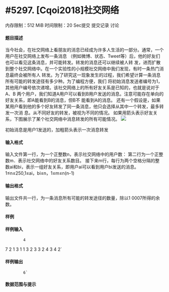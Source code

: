 
# #5297. [Cqoi2018]社交网络
内存限制：512 MiB 时间限制：20 Sec提交 提交记录 讨论
#### 题目描述
当今社会，在社交网络上看朋友的消息已经成为许多人生活的一部分。通常，一个用户在社交网络上发布一条消息
（例如微博、状态、Tweet等）后，他的好友们也可以看见这条消息，并可能转发。转发的消息还可以继续被人转
发，进而扩散到整个社交网络中。在一个实验性的小规模社交网络中我们发现，有时一条热门消息最终会被所有人
转发。为了研究这一现象发生的过程，我们希望计算一条消息所有可能的转发途径有多少种。为了编程方便，我们
将初始消息发送者编号为1，其他用户编号依次递增。该社交网络上的所有好友关系是已知的，也就是说对于A、B
两个用户，我们知道A用户可以看到B用户发送的消息。注意可能存在单向的好友关系，即A能看到B的消息，但B不
能看到A的消息。
还有一个假设是，如果某用户看到他的多个好友转发了同一条消息，他只会选择从其中一个转发，最多转发一次消
息。从不同好友的转发，被视为不同的情况。
如果用箭头表示好友关系，下图展示了某个社交网络中消息转发的所有可能情况。
![](upload/201804/v1(1).png)

初始消息是用户1发送的，加粗箭头表示一次消息转发
#### 输入格式
输入文件第一行，为一个正整数n，表示社交网络中的用户数：
第二行为一个正整数m．表示社交网络中的好友关系数目。
接下来m行，每行为两个空格分隔的整数ai和bi，表示一组好友关系，即用户ai可以看到用户bi发送的消息。
1≤n≤250,1≤ai，bi≤n，1≤m≤n(n-1)
#### 输出格式
输出文件共一行，为一条消息所有可能的转发途径的数量，除以1 0007所得的余数。
#### 样例

#### 样例输入

			4
7
2 1
3 1
1 3
2 3
3 2
4 3
4 2`
#### 样例输出

			6`
#### 数据范围与提示

